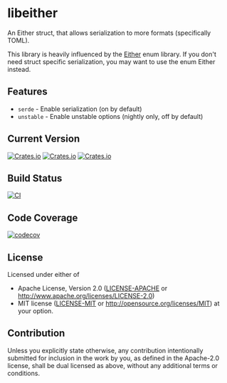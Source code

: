 # libeither
An Either struct, that allows serialization to more formats (specifically TOML).

This library is heavily influenced by the [Either](https://docs.rs/either/latest) enum library.  If you don't need struct specific
serialization, you may want to use the enum Either instead.

## Features
* `serde` - Enable serialization (on by default)
* `unstable` - Enable unstable options (nightly only, off by default)

## Current Version
[![Crates.io](https://img.shields.io/crates/v/libeither.svg)](https://crates.io/crates/libeither)
[![Crates.io](https://img.shields.io/crates/l/libeither.svg)](https://crates.io/crates/libeither)
[![Crates.io](https://img.shields.io/crates/d/libeither.svg)](https://crates.io/crates/libeither)

## Build Status
[![CI](https://github.com/rustyhorde/libeither/actions/workflows/main.yml/badge.svg)](https://github.com/rustyhorde/libeither/actions/workflows/main.yml)

## Code Coverage
[![codecov](https://codecov.io/gh/rustyhorde/libeither/branch/master/graph/badge.svg)](https://codecov.io/gh/rustyhorde/libeither)

## License
Licensed under either of
 * Apache License, Version 2.0 ([LICENSE-APACHE](LICENSE-APACHE) or http://www.apache.org/licenses/LICENSE-2.0)
 * MIT license ([LICENSE-MIT](LICENSE-MIT) or http://opensource.org/licenses/MIT)
at your option.

## Contribution
Unless you explicitly state otherwise, any contribution intentionally submitted
for inclusion in the work by you, as defined in the Apache-2.0 license, shall be dual licensed as above, without any
additional terms or conditions.
